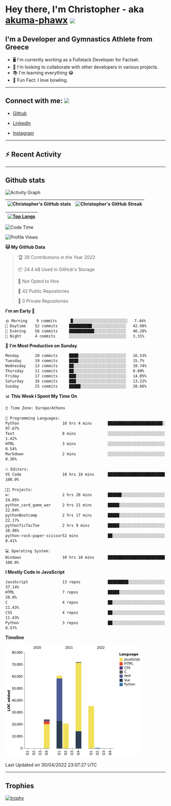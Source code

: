 # Hey there, I'm Christopher - aka [akuma-phawx](https://github.com/akuma-phawx) <img src = "https://raw.githubusercontent.com/MartinHeinz/MartinHeinz/master/wave.gif" width = 50px>

## I'm a Developer and Gymnastics Athlete from Greece

- 🖥️ I'm currently working as a Fullstack Developer for Factset.
- 🤲 I'm looking to collaborate with other developers in various projects.
- 📚 I'm learning everything 😂
- 🎳 Fun Fact: I love bowling.

---

## Connect with me: <img src='https://raw.githubusercontent.com/ShahriarShafin/ShahriarShafin/main/Assets/handshake.gif' width="100px">

- [Github](https://github.com/akuma-phawx)

- [LinkedIn](https://www.linkedin.com/in/christopher-vradis-3b9a68151/)

- [Instagram](https://www.instagram.com/chris.vrd_sw/)

---

## ⚡ Recent Activity

<!--START_SECTION:activity-->
<!--END_SECTION:activity-->

---

## Github stats

![Activity Graph](https://activity-graph.herokuapp.com/graph?username=akuma-phawx&theme=dracula)

| ![Christopher's GitHub stats](https://github-readme-stats.vercel.app/api?username=akuma-phawx&show_icons=true&theme=dracula) | ![Christopher's GitHub Streak](https://github-readme-streak-stats.herokuapp.com/?user=akuma-phawx&theme=dracula) |
| ---------------------------------------------------------------------------------------------------------------------------- | ---------------------------------------------------------------------------------------------------------------- |

| [![Top Langs](https://github-readme-stats.vercel.app/api/top-langs/?username=akuma-phawx&show_icons=true&theme=radical)](https://github.com/akuma-phawx/github-readme-stats) |
| ---------------------------------------------------------------------------------------------------------------------------------------------------------------------------- |

<!--START_SECTION:waka-->
![Code Time](http://img.shields.io/badge/Code%20Time-51%20hrs%205%20mins-blue)

![Profile Views](http://img.shields.io/badge/Profile%20Views-2-blue)

**🐱 My GitHub Data** 

> 🏆 28 Contributions in the Year 2022
 > 
> 📦 24.4 kB Used in GitHub's Storage 
 > 
> 🚫 Not Opted to Hire
 > 
> 📜 42 Public Repositories 
 > 
> 🔑 0 Private Repositories  
 > 
**I'm an Early 🐤** 

```text
🌞 Morning    9 commits      █░░░░░░░░░░░░░░░░░░░░░░░░   7.44% 
🌆 Daytime    52 commits     ██████████░░░░░░░░░░░░░░░   42.98% 
🌃 Evening    56 commits     ███████████░░░░░░░░░░░░░░   46.28% 
🌙 Night      4 commits      ░░░░░░░░░░░░░░░░░░░░░░░░░   3.31%

```
📅 **I'm Most Productive on Sunday** 

```text
Monday       20 commits     ████░░░░░░░░░░░░░░░░░░░░░   16.53% 
Tuesday      19 commits     ████░░░░░░░░░░░░░░░░░░░░░   15.7% 
Wednesday    13 commits     ██░░░░░░░░░░░░░░░░░░░░░░░   10.74% 
Thursday     11 commits     ██░░░░░░░░░░░░░░░░░░░░░░░   9.09% 
Friday       17 commits     ███░░░░░░░░░░░░░░░░░░░░░░   14.05% 
Saturday     16 commits     ███░░░░░░░░░░░░░░░░░░░░░░   13.22% 
Sunday       25 commits     █████░░░░░░░░░░░░░░░░░░░░   20.66%

```


📊 **This Week I Spent My Time On** 

```text
⌚︎ Time Zone: Europe/Athens

💬 Programming Languages: 
Python                   10 hrs 4 mins       ████████████████████████░   97.67% 
Text                     8 mins              ░░░░░░░░░░░░░░░░░░░░░░░░░   1.42% 
HTML                     3 mins              ░░░░░░░░░░░░░░░░░░░░░░░░░   0.54% 
Markdown                 2 mins              ░░░░░░░░░░░░░░░░░░░░░░░░░   0.36%

🔥 Editors: 
VS Code                  10 hrs 18 mins      █████████████████████████   100.0%

🐱‍💻 Projects: 
w:                       2 hrs 28 mins       ██████░░░░░░░░░░░░░░░░░░░   24.05% 
python_card_game_war     2 hrs 21 mins       █████░░░░░░░░░░░░░░░░░░░░   22.84% 
pythonBootcamp           2 hrs 17 mins       █████░░░░░░░░░░░░░░░░░░░░   22.17% 
pythonTicTacToe          2 hrs 9 mins        █████░░░░░░░░░░░░░░░░░░░░   20.96% 
python-rock-paper-scissor52 mins             ██░░░░░░░░░░░░░░░░░░░░░░░   8.41%

💻 Operating System: 
Windows                  10 hrs 18 mins      █████████████████████████   100.0%

```

**I Mostly Code in JavaScript** 

```text
JavaScript               13 repos            █████████░░░░░░░░░░░░░░░░   37.14% 
HTML                     7 repos             █████░░░░░░░░░░░░░░░░░░░░   20.0% 
C                        4 repos             ██░░░░░░░░░░░░░░░░░░░░░░░   11.43% 
CSS                      4 repos             ██░░░░░░░░░░░░░░░░░░░░░░░   11.43% 
Python                   3 repos             ██░░░░░░░░░░░░░░░░░░░░░░░   8.57%

```


**Timeline**

![Chart not found](https://raw.githubusercontent.com/akuma-phawx/akuma-phawx/main/charts/bar_graph.png) 


 Last Updated on 30/04/2022 23:07:27 UTC
<!--END_SECTION:waka-->

---

## Trophies

[![trophy](https://github-profile-trophy.vercel.app/?username=akuma-phawx&theme=onedark)](https://github.com/ryo-ma/github-profile-trophy)
